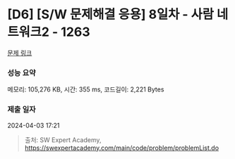 # [D6] [S/W 문제해결 응용] 8일차 - 사람 네트워크2 - 1263 

[문제 링크](https://swexpertacademy.com/main/code/problem/problemDetail.do?contestProbId=AV18P2B6Iu8CFAZN) 

### 성능 요약

메모리: 105,276 KB, 시간: 355 ms, 코드길이: 2,221 Bytes

### 제출 일자

2024-04-03 17:21



> 출처: SW Expert Academy, https://swexpertacademy.com/main/code/problem/problemList.do